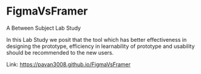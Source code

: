 # FigmaVsFramer
A Between Subject Lab Study

In this Lab Study we posit that the tool which has better effectiveness in designing the prototype, efficiency in learnability of prototype and usability should be recommended to the new users.

Link: https://pavan3008.github.io/FigmaVsFramer
